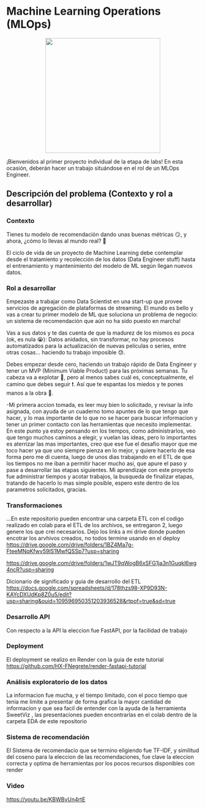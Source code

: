 # Machine Learning Operations (MLOps)

<p align="center">
<img src="https://user-images.githubusercontent.com/67664604/217914153-1eb00e25-ac08-4dfa-aaf8-53c09038f082.png" height=300>
</p>

¡Bienvenidos al primer proyecto individual de la etapa de labs! En esta ocasión, deberán hacer un trabajo situándose en el rol de un MLOps Engineer.

## Descripción del problema (Contexto y rol a desarrollar)

### Contexto

Tienes tu modelo de recomendación dando unas buenas métricas 😏, y ahora, ¿cómo lo llevas al mundo real? 👀

El ciclo de vida de un proyecto de Machine Learning debe contemplar desde el tratamiento y recolección de los datos (Data Engineer stuff) hasta el entrenamiento y mantenimiento del modelo de ML según llegan nuevos datos.

### Rol a desarrollar

Empezaste a trabajar como Data Scientist en una start-up que provee servicios de agregación de plataformas de streaming. El mundo es bello y vas a crear tu primer modelo de ML que soluciona un problema de negocio: un sistema de recomendación que aún no ha sido puesto en marcha!

Vas a sus datos y te das cuenta de que la madurez de los mismos es poca (ok, es nula 😭): Datos anidados, sin transformar, no hay procesos automatizados para la actualización de nuevas películas o series, entre otras cosas... haciendo tu trabajo imposible 😓.

Debes empezar desde cero, haciendo un trabajo rápido de Data Engineer y tener un MVP (Minimum Viable Product) para las próximas semanas. Tu cabeza va a explotar 🤯, pero al menos sabes cuál es, conceptualmente, el camino que debes seguir ❗. Así que te espantas los miedos y te pones manos a la obra 💪.

-Mi primera accion tomada, es leer muy bien lo solicitado, y revisar la info asignada, con ayuda de un cuaderno tomo apuntes de lo que tengo que hacer, y lo mas importante de lo que no se hacer para buscar informacion y tener un primer contacto con las herramientas que necesito implementar. En este punto ya estoy pensando en los tiempos, como administrarlos, veo que tengo muchos caminos a elegir, y vuelan las ideas, pero lo importantes es aterrizar las mas importantes, creo que ese fue el desafio mayor que me toco hacer ya que uno siempre pienza en lo mejor, y quiere hacerlo de esa forma pero me di cuenta, luego de unos dias trabajando en el ETL de que los tiempos no me iban a permitir hacer mucho asi, que apure el paso y pase a desarrollar las etapas siguientes. Mi aprendizaje con este proyecto fue administrar tiempos y acotar trabajos, la busqueda de finalizar etapas, tratando de hacerlo lo mas simple posible, espero este dentro de los parametros solicitados, gracias.

### Transformaciones

...En este repositorio pueden encontrar una carpeta ETL con el codigo realizado en colab para el ETL de los archivos, se entregaron 2, luego genere los que crei necesarios.
Dejo los links a mi drive donde pueden encotrar los arvhivos creados, no todos termine usando en el deploy
https://drive.google.com/drive/folders/1BZ4Ma7g-FteeMNqKfwv59lS1MwfQSSp7?usp=sharing

https://drive.google.com/drive/folders/1wJT9qWogB6xSFG1ja3n1Guqkl6wg4ncR?usp=sharing

Dicionario de significado y guia de desarrollo del ETL
https://docs.google.com/spreadsheets/d/178thzs98-XP9D93N-KAYcDXUdKp8Z0u5/edit?usp=sharing&ouid=109596950351203936528&rtpof=true&sd=true

### Desarrollo API
Con respecto a la API la eleccion fue FastAPI, por la facilidad de trabajo

### Deployment

El deployment se realizo en Render con la guia de este tutorial https://github.com/HX-FNegrete/render-fastapi-tutorial


### Análisis exploratorio de los datos

La informacion fue mucha, y el tiempo limitado, con el poco tiempo que tenia me limite a presentar de forma grafica la mayor cantidad de informacion y que sea facil de entender con la ayuda de la herramienta SweetViz , las presentaciones pueden encontrarlas en el colab dentro de la carpeta EDA de este repositorio

### Sistema de recomendación

El Sistema de recomendacio que se termino eligiendo fue TF-IDF, y similitud del coseno para la eleccion de las recomendaciones, fue clave la eleccion correcta y optima de herramientas por los pocos recursos disponibles con render

### Video

https://youtu.be/KBWBvUn4rtE

